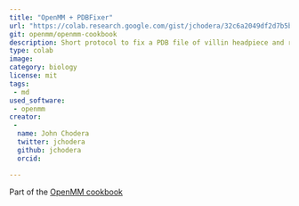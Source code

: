 ```yaml
---
title: "OpenMM + PDBFixer"
url: "https://colab.research.google.com/gist/jchodera/32c6a2049df2d7b5b95703cee9a38158/first_simulation.ipynb"
git: openmm/openmm-cookbook
description: Short protocol to fix a PDB file of villin headpiece and run a molecular dynamics simulation
type: colab
image: 
category: biology
license: mit
tags: 
 - md
used_software:
 - openmm
creator: 
 -
  name: John Chodera
  twitter: jchodera
  github: jchodera
  orcid: 

---
```

Part of the [OpenMM cookbook](https://openmm.github.io/openmm-cookbook/dev/index.html)
